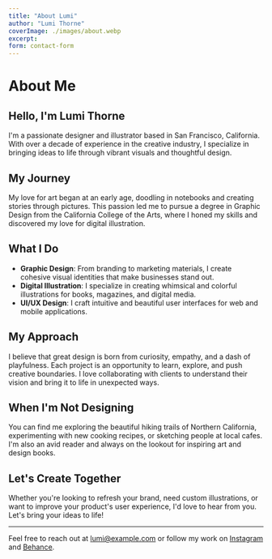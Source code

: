 ```yaml
---
title: "About Lumi"
author: "Lumi Thorne"
coverImage: ./images/about.webp
excerpt:
form: contact-form
---
```


# About Me

## Hello, I'm Lumi Thorne

I'm a passionate designer and illustrator based in San Francisco, California. With over a decade of experience in the creative industry, I specialize in bringing ideas to life through vibrant visuals and thoughtful design.

## My Journey

My love for art began at an early age, doodling in notebooks and creating stories through pictures. This passion led me to pursue a degree in Graphic Design from the California College of the Arts, where I honed my skills and discovered my love for digital illustration.

## What I Do

- **Graphic Design**: From branding to marketing materials, I create cohesive visual identities that make businesses stand out.
- **Digital Illustration**: I specialize in creating whimsical and colorful illustrations for books, magazines, and digital media.
- **UI/UX Design**: I craft intuitive and beautiful user interfaces for web and mobile applications.

## My Approach

I believe that great design is born from curiosity, empathy, and a dash of playfulness. Each project is an opportunity to learn, explore, and push creative boundaries. I love collaborating with clients to understand their vision and bring it to life in unexpected ways.

## When I'm Not Designing

You can find me exploring the beautiful hiking trails of Northern California, experimenting with new cooking recipes, or sketching people at local cafes. I'm also an avid reader and always on the lookout for inspiring art and design books.

## Let's Create Together

Whether you're looking to refresh your brand, need custom illustrations, or want to improve your product's user experience, I'd love to hear from you. Let's bring your ideas to life!

---

Feel free to reach out at lumi@example.com or follow my work on [Instagram](https://www.instagram.com/lumithornedesign) and [Behance](https://www.behance.net/lumithorne).
